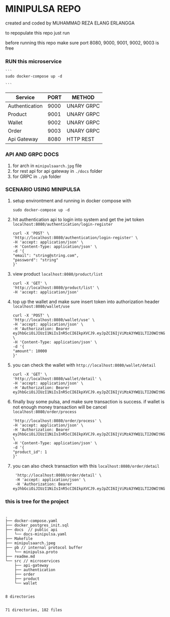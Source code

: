 # MINIPULSA REPO

created and coded by MUHAMMAD REZA ELANG ERLANGGA

to repopulate this repo just run

before running this repo make sure port 8080, 9000, 9001, 9002, 9003 is free

### RUN this microservice

    ```
    sudo docker-compose up -d

    ```

| Service        | PORT | METHOD     |
| -------------- | ---- | ---------- |
| Authentication | 9000 | UNARY GRPC |
| Product        | 9001 | UNARY GRPC |
| Wallet         | 9002 | UNARY GRPC |
| Order          | 9003 | UNARY GRPC |
| Api Gateway    | 8080 | HTTP REST  |

### API AND GRPC DOCS

1. for arch in `minipulsaarch.jpg` file
1. for rest api for api gateway in `./docs` folder
1. for GRPC in `./pb` folder

### SCENARIO USING MINIPULSA

1. setup environtment and running in docker compose with

   ```
   sudo docker-compose up -d

   ```

2. hit authentication api to login into system and get the jwt token `localhost:8080/authentication/login-register`

   ```
   curl -X 'POST' \
   'http://localhost:8080/authentication/login-register' \
   -H 'accept: application/json' \
   -H 'Content-Type: application/json' \
   -d '{
   "email": "string@string.com",
   "password": "string"
   }'
   ```

3. view product `localhost:8080/product/list`

   ```
   curl -X 'GET' \
   'http://localhost:8080/product/list' \
   -H 'accept: application/json'
   ```

4. top up the wallet and make sure insert token into authorization header `localhost:8080/wallet/use`

   ```
   curl -X 'POST' \
   'http://localhost:8080/wallet/use' \
   -H 'accept: application/json' \
   -H 'Authorization: Bearer eyJhbGciOiJIUzI1NiIsInR5cCI6IkpXVCJ9.eyJpZCI6IjViMzA3YWQ1LTI2OWItNGY3Zi1iNDIwLTMxMTBkNzY1Y2RiOSIsImVtYWlsIjoic3RyaW5nQHN0cmluZy5jb20iLCJpc3N1ZWRfYXQiOiIyMDIyLTA0LTI1VDIwOjM4OjU2LjI2NDg5MTU0NVoiLCJleHBpcmVkX2F0IjoiMjAyMi0wNC0yNlQwMjozODo1Ni4yNjQ4OTE2NTVaIn0.ACWuwCXo1nZSYs2Ib4INQNiHFHTd90HlkhGAxQz16ag' \
   -H 'Content-Type: application/json' \
   -d '{
   "amount": 10000
   }'
   ```

5. you can check the wallet with `http://localhost:8080/wallet/detail`

   ```
   curl -X 'GET' \
   'http://localhost:8080/wallet/detail' \
   -H 'accept: application/json' \
   -H 'Authorization: Bearer eyJhbGciOiJIUzI1NiIsInR5cCI6IkpXVCJ9.eyJpZCI6IjViMzA3YWQ1LTI2OWItNGY3Zi1iNDIwLTMxMTBkNzY1Y2RiOSIsImVtYWlsIjoic3RyaW5nQHN0cmluZy5jb20iLCJpc3N1ZWRfYXQiOiIyMDIyLTA0LTI1VDIwOjM4OjU2LjI2NDg5MTU0NVoiLCJleHBpcmVkX2F0IjoiMjAyMi0wNC0yNlQwMjozODo1Ni4yNjQ4OTE2NTVaIn0.ACWuwCXo1nZSYs2Ib4INQNiHFHTd90HlkhGAxQz16ag'
   ```

6. finally buy some pulsa, and make sure transaction is success. if wallet is not enough money transaction will be cancel `localhost:8080/order/process`

   ```curl -X 'POST' \
   'http://localhost:8080/order/process' \
   -H 'accept: application/json' \
   -H 'Authorization: Bearer eyJhbGciOiJIUzI1NiIsInR5cCI6IkpXVCJ9.eyJpZCI6IjViMzA3YWQ1LTI2OWItNGY3Zi1iNDIwLTMxMTBkNzY1Y2RiOSIsImVtYWlsIjoic3RyaW5nQHN0cmluZy5jb20iLCJpc3N1ZWRfYXQiOiIyMDIyLTA0LTI1VDIwOjM4OjU2LjI2NDg5MTU0NVoiLCJleHBpcmVkX2F0IjoiMjAyMi0wNC0yNlQwMjozODo1Ni4yNjQ4OTE2NTVaIn0.ACWuwCXo1nZSYs2Ib4INQNiHFHTd90HlkhGAxQz16ag' \
   -H 'Content-Type: application/json' \
   -d '{
   "product_id": 1
   }'
   ```

7. you can also check transaction with this `localhost:8080/order/detail`

   ```curl -X 'GET' \
    'http://localhost:8080/order/detail' \
    -H 'accept: application/json' \
    -H 'Authorization: Bearer eyJhbGciOiJIUzI1NiIsInR5cCI6IkpXVCJ9.eyJpZCI6IjViMzA3YWQ1LTI2OWItNGY3Zi1iNDIwLTMxMTBkNzY1Y2RiOSIsImVtYWlsIjoic3RyaW5nQHN0cmluZy5jb20iLCJpc3N1ZWRfYXQiOiIyMDIyLTA0LTI1VDIwOjM4OjU2LjI2NDg5MTU0NVoiLCJleHBpcmVkX2F0IjoiMjAyMi0wNC0yNlQwMjozODo1Ni4yNjQ4OTE2NTVaIn0.ACWuwCXo1nZSYs2Ib4INQNiHFHTd90HlkhGAxQz16ag'
   ```

### this is tree for the project

```

.
├── docker-compose.yaml 
├── docker_postgres_init.sql
├── docs  // public api 
│   └── docs-minipulsa.yaml
├── Makefile
├── minipulsaarch.jpeg
├── pb // internal protocol buffer
│   └── minipulsa.proto
├── readme.md
└── src // microservices
    ├── api-gateway
    ├── authentication
    ├── order
    ├── product
    └── wallet


8 directories


71 directories, 182 files

```
